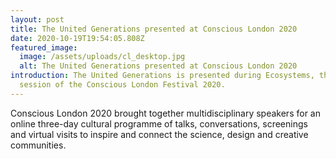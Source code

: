 ```yaml
---
layout: post
title: The United Generations presented at Conscious London 2020
date: 2020-10-19T19:54:05.808Z
featured_image:
  image: /assets/uploads/cl_desktop.jpg
  alt: The United Generations presented at Conscious London 2020
introduction: The United Generations is presented during Ecosystems, the third
  session of the Conscious London Festival 2020.
---
```

Conscious London 2020 brought together multidisciplinary speakers for an online three-day cultural programme of talks, conversations, screenings and virtual visits to inspire and connect the science, design and creative communities.